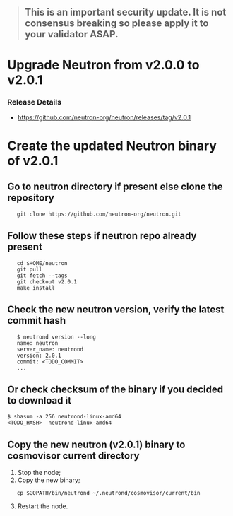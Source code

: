 > ## This is an important security update. It is not consensus breaking so please apply it to your validator ASAP.


# Upgrade Neutron from v2.0.0 to v2.0.1

### Release Details
* https://github.com/neutron-org/neutron/releases/tag/v2.0.1


# Create the updated Neutron binary of v2.0.1

## Go to neutron directory if present else clone the repository

```shell
   git clone https://github.com/neutron-org/neutron.git
```

## Follow these steps if neutron repo already present

```shell
   cd $HOME/neutron
   git pull
   git fetch --tags
   git checkout v2.0.1
   make install
```

## Check the new neutron version, verify the latest commit hash
```shell
   $ neutrond version --long
   name: neutron
   server_name: neutrond
   version: 2.0.1
   commit: <TODO_COMMIT>
   ...
```

## Or check checksum of the binary if you decided to download it

```shell
$ shasum -a 256 neutrond-linux-amd64
<TODO_HASH>  neutrond-linux-amd64
```

## Copy the new neutron (v2.0.1) binary to cosmovisor current directory
1. Stop the node;
2. Copy the new binary;
```shell
   cp $GOPATH/bin/neutrond ~/.neutrond/cosmovisor/current/bin
```
3. Restart the node.

